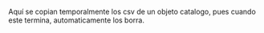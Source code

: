 Aquí se copian temporalmente los csv de un objeto catalogo, pues cuando
este termina, automaticamente los borra.

